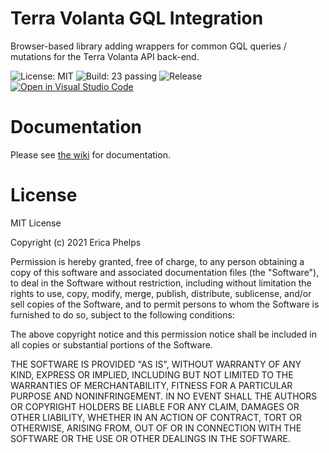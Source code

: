 # Terra Volanta GQL Integration
Browser-based library adding wrappers for common GQL queries / mutations for the Terra Volanta API back-end.

![License: MIT](https://img.shields.io/github/license/unarekin/terra-gql) ![Build: 23 passing](https://img.shields.io/badge/build-23%20passed-brightgreen) ![Release](https://img.shields.io/github/v/release/unarekin/terra-gql) [![Open in Visual Studio Code](https://open.vscode.dev/badges/open-in-vscode.svg)](https://open.vscode.dev/organization/repository)
# Documentation
Please see [the wiki](https://github.com/Unarekin/Terra-GQL/wiki) for documentation.

# License
MIT License

Copyright (c) 2021 Erica Phelps

Permission is hereby granted, free of charge, to any person obtaining a copy
of this software and associated documentation files (the "Software"), to deal
in the Software without restriction, including without limitation the rights
to use, copy, modify, merge, publish, distribute, sublicense, and/or sell
copies of the Software, and to permit persons to whom the Software is
furnished to do so, subject to the following conditions:

The above copyright notice and this permission notice shall be included in all
copies or substantial portions of the Software.

THE SOFTWARE IS PROVIDED "AS IS", WITHOUT WARRANTY OF ANY KIND, EXPRESS OR
IMPLIED, INCLUDING BUT NOT LIMITED TO THE WARRANTIES OF MERCHANTABILITY,
FITNESS FOR A PARTICULAR PURPOSE AND NONINFRINGEMENT. IN NO EVENT SHALL THE
AUTHORS OR COPYRIGHT HOLDERS BE LIABLE FOR ANY CLAIM, DAMAGES OR OTHER
LIABILITY, WHETHER IN AN ACTION OF CONTRACT, TORT OR OTHERWISE, ARISING FROM,
OUT OF OR IN CONNECTION WITH THE SOFTWARE OR THE USE OR OTHER DEALINGS IN THE
SOFTWARE.
